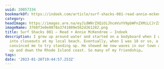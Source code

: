 ```yaml
---
uuid: 20057334
bookmarkOf: https://indoek.com/article/surf-shacks-081-read-annie-mckendree/
category:
headImage: https://images.are.na/eyJidWNrZXQiOiJhcmVuYV9pbWFnZXMiLCJrZXkiOiIyMDA1NzMzNC9vcmlnaW5hbF8zNzYwZjNlMGU4MDc4YTM3NDEwODllNTYyZDI2MTI4Mi5wbmciLCJlZGl0cyI6eyJyZXNpemUiOnsid2lkdGgiOjEyMDAsImhlaWdodCI6MTIwMCwiZml0IjoiaW5zaWRlIiwid2l0aG91dEVubGFyZ2VtZW50Ijp0cnVlfSwid2VicCI6eyJxdWFsaXR5Ijo5MH0sImpwZWciOnsicXVhbGl0eSI6OTB9LCJyb3RhdGUiOm51bGx9fQ==?bc=0
imageName: 3760f3e0e8078a3741089e562d261282.png
title: Surf Shacks 081 – Read + Annie McKendree – Indoek
description: I grew up around water and started on a bodyboard when I was young, pulling
  into closeouts at my local beach. Eventually, when I was 18 or so, a good friend
  convinced me to try standing up. He showed me new waves in our town and eventually
  up and down the Rhode Island coast. So many of my friendship…
tags:
date: '2023-01-26T19:44:57.253Z'
---
```

